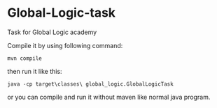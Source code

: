 # Global-Logic-task
Task for Global Logic academy

Compile it by using following command: 
```
mvn compile
```
then run it like this:
```
java -cp target\classes\ global_logic.GlobalLogicTask
```
or you can compile and run it without maven like normal java program.
